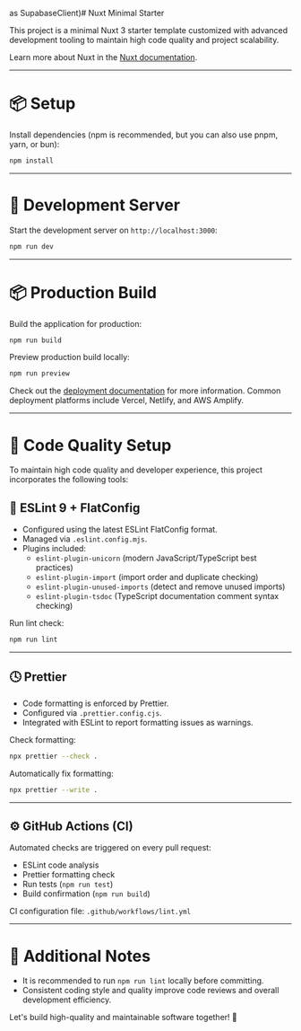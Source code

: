  as SupabaseClient)# Nuxt Minimal Starter

This project is a minimal Nuxt 3 starter template customized with advanced development tooling to maintain high code quality and project scalability.

Learn more about Nuxt in the [Nuxt documentation](https://nuxt.com/docs/getting-started/introduction).

---

# 📦 Setup

Install dependencies (npm is recommended, but you can also use pnpm, yarn, or bun):

```bash
npm install
```

---

# 🚀 Development Server

Start the development server on `http://localhost:3000`:

```bash
npm run dev
```

---

# 📦 Production Build

Build the application for production:

```bash
npm run build
```

Preview production build locally:

```bash
npm run preview
```

Check out the [deployment documentation](https://nuxt.com/docs/getting-started/deployment) for more information. Common deployment platforms include Vercel, Netlify, and AWS Amplify.

---

# 🧹 Code Quality Setup

To maintain high code quality and developer experience, this project incorporates the following tools:

## 🔵 ESLint 9 + FlatConfig

- Configured using the latest ESLint FlatConfig format.
- Managed via `.eslint.config.mjs`.
- Plugins included:
  - `eslint-plugin-unicorn` (modern JavaScript/TypeScript best practices)
  - `eslint-plugin-import` (import order and duplicate checking)
  - `eslint-plugin-unused-imports` (detect and remove unused imports)
  - `eslint-plugin-tsdoc` (TypeScript documentation comment syntax checking)

Run lint check:

```bash
npm run lint
```

---

## 🕓 Prettier

- Code formatting is enforced by Prettier.
- Configured via `.prettier.config.cjs`.
- Integrated with ESLint to report formatting issues as warnings.

Check formatting:

```bash
npx prettier --check .
```

Automatically fix formatting:

```bash
npx prettier --write .
```

---

## ⚙️ GitHub Actions (CI)

Automated checks are triggered on every pull request:

- ESLint code analysis
- Prettier formatting check
- Run tests (`npm run test`)
- Build confirmation (`npm run build`)

CI configuration file: `.github/workflows/lint.yml`

---

# 📖 Additional Notes

- It is recommended to run `npm run lint` locally before committing.
- Consistent coding style and quality improve code reviews and overall development efficiency.

Let's build high-quality and maintainable software together! 🚀
